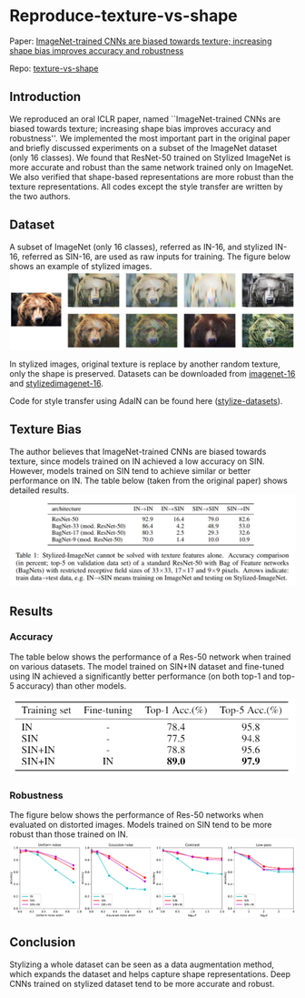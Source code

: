 # Reproduce-texture-vs-shape

Paper: [ImageNet-trained CNNs are biased towards texture; increasing shape bias improves accuracy and robustness](https://openreview.net/forum?id=Bygh9j09KX)

Repo: [texture-vs-shape](https://github.com/rgeirhos/texture-vs-shape)

## Introduction
We reproduced an oral ICLR paper, named ``ImageNet-trained CNNs are biased towards texture; increasing shape bias improves accuracy and robustness''. We implemented the most important part in the original paper and briefly discussed experiments on a subset of the ImageNet dataset (only 16 classes). 
We found that ResNet-50 trained on Stylized ImageNet is more accurate and robust than the same network trained only on ImageNet. We also verified that shape-based representations are more robust than the texture representations.
All codes except the style transfer are written by the two authors.

## Dataset
A subset of ImageNet (only 16 classes), referred as IN-16, and stylized IN-16, referred as SIN-16, are used as raw inputs for training.
The figure below shows an example of stylized images.
![Stylized Dataset](report/img/bear.png)

In stylized images, original texture is replace by another random texture, only the shape is preserved.
Datasets can be downloaded from [imagenet-16](https://www.kaggle.com/davidddxu/imagenet16) 
and [stylizedimagenet-16](https://www.kaggle.com/davidddxu/stylizedimagenet16).

Code for style transfer using AdaIN can be found here ([stylize-datasets](https://github.com/Hvitgar/stylize-datasets)).

## Texture Bias
The author believes that ImageNet-trained CNNs are biased towards texture, since models trained on IN achieved a low accuracy on SIN. However, models trained on SIN tend to achieve similar or better performance on IN. 
The table below (taken from the original paper) shows detailed results.
![Bias](report/img/bias.png)
## Results
### Accuracy
The table below shows the performance of a Res-50 network when trained on various datasets.
The model trained on SIN+IN dataset and fine-tuned using IN achieved a significantly better performance (on both top-1 and top-5 accuracy) than other models.

![Results](report/img/results.png)

### Robustness
The figure below shows the performance of Res-50 networks when evaluated on distorted images.
Models trained on SIN tend to be more robust than those trained on IN.
![Robustness](report/img/noise.png)
## Conclusion
Stylizing a whole dataset can be seen as a data augmentation method, which expands the dataset and helps capture shape representations. 
Deep CNNs trained on stylized dataset tend to be more accurate and robust.
